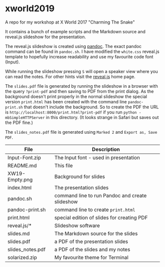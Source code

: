 # xworld2019

A repo for my workshop at X World 2017 "Charming The Snake"

It contains a bunch of example scripts and the Markdown source and
reveal.js slideshow for the presentation.

The reveal.js slideshow is created using [pandoc](http://pandoc.org).
The exact pandoc command can be found in `pandoc.sh`. I have modified
the `white.css` reveal.js template to hopefully increase readability 
and use my favourite code font (Input).

While running the slideshow pressing `S` will open a speaker view where 
you can read the notes. For other hints visit the 
[reveal.js](http://lab.hakim.se/reveal-js/#/) home page.

The `slides.pdf` file is generated by running the slideshow in  a
browser with the query `?print-pdf` and then saving to PDF from the
print dialog. As the background doesn't print properly in the normal
slideshow the special version `print.html` has been created with the
command line `pandoc-print.sh` that doesn't include the background. So
to create the PDF the URL is
`http://localhost:8000/print.html?print-pdf` if you run 
`python -mbSimpleHTTPServer` in this directory. (It looks strange in Safari 
but saves out the PDF fine.)

The `slides_notes.pdf` file is generated using `Marked 2` and 
`Export as, Save PDF`.

| File                 | Description                                     |
| -------------------- | ----------------------------------------------- |
| Input-Font.zip       | The Input font - used in presentation           |
| README.md            | This file                                       |
| XW19-Empty.png       | Background for slides                           |
| index.html           | The presentation slides                         |
| pandoc.sh            | command line to run Pandoc and create slideshow |
| pandoc-print.sh      | command line to create `print.html`             |
| print.html           | special edition of slides for creating PDF      |
| reveal.js/*          | Slideshow software                              |
| slides.md            | The Markdown source for the slides              |
| slides.pdf           | a PDF of the presentation slides                |
| slides_notes.pdf     | a PDF of the slides and my notes                |
| solarized.zip        | My favourite theme for Terminal                 |
